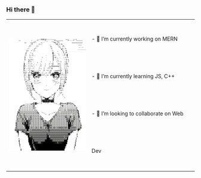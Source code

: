 ### Hi there 👋

  <table>
  <tr>
    <td>
<img src="./indebx.png" style = "height: 300px; width: auto;">
    </td>
    <td style="line-height: 100px;">
- 🔭 I’m currently working on MERN<br>
- 🌱 I’m currently learning JS, C++<br>
- 👯 I’m looking to collaborate on Web Dev<br>
    </td>
  </tr>
</table>
